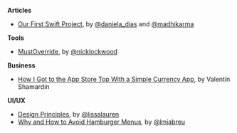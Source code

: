 **Articles**

* [Our First Swift Project](http://tech.ustwo.com/2015/02/19/our-first-swift-project/), by [@daniela_dias](https://twitter.com/daniela_dias) and [@madhikarma](https://twitter.com/madhikarma/)

**Tools**

* [MustOverride](https://github.com/nicklockwood/MustOverride), by [@nicklockwood](https://twitter.com/nicklockwood)

**Business**

* [How I Got to the App Store Top With a Simple Currency App](http://kukuruku.co/hub/ios/how-i-got-to-the-app-store-top-with-a-simple-currency-app), by Valentin Shamardin 

**UI/UX** 

* [Design Principles](http://learndesignprinciples.com/), by [@lissalauren](https://twitter.com/lissalauren)
* [Why and How to Avoid Hamburger Menus](https://lmjabreu.com/post/why-and-how-to-avoid-hamburger-menus/), by [@lmjabreu](https://twitter.com/lmjabreu)
